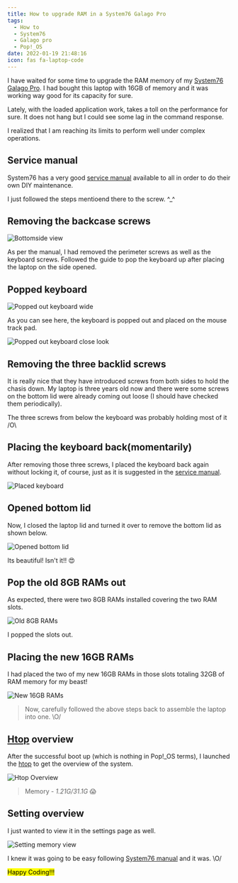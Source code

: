 ```yaml
---
title: How to upgrade RAM in a System76 Galago Pro
tags:
  - How to
  - System76
  - Galago pro
  - Pop!_OS
date: 2022-01-19 21:48:16
icon: fas fa-laptop-code
---
```


I have waited for some time to upgrade the RAM memory of my [System76 Galago Pro][galp]. I had bought this laptop with 16GB of memory and it was working way good for its capacity for sure.

Lately, with the loaded application work, takes a toll on the performance for sure. It does not hang but I could see some lag in the command response.

I realized that I am reaching its limits to perform well under complex operations.

## Service manual

System76 has a very good [service manual][manual] available to all in order to do their own DIY maintenance.

I just followed the steps mentioend there to the screw. ^\_^

## Removing the backcase screws

![Bottomside view](backside.jpg)

As per the manual, I had removed the perimeter screws as well as the keyboard screws. Followed the guide to pop the keyboard up after placing the laptop on the side opened.

## Popped keyboard

![Popped out keyboard wide](below_keyboard_wide.jpg)

As you can see here, the keyboard is popped out and placed on the mouse track pad.

![Popped out keyboard close look](below_keyboard.jpg)

## Removing the three backlid screws

It is really nice that they have introduced screws from both sides to hold the chasis down. My laptop is three years old now and there were some screws on the bottom lid were already coming out loose (I should have checked them periodically).

The three screws from below the keyboard was probably holding most of it /O\

## Placing the keyboard back(momentarily)

After removing those three screws, I placed the keyboard back again without locking it, of course, just as it is suggested in the [service manual][manual].

![Placed keyboard](placed_keyboard.jpg)

## Opened bottom lid

Now, I closed the laptop lid and turned it over to remove the bottom lid as shown below.

![Opened bottom lid](backlid_opened.jpg)

Its beautiful! Isn't it!! 😍

## Pop the old 8GB RAMs out

As expected, there were two 8GB RAMs installed covering the two RAM slots.

![Old 8GB RAMs](old_rams.jpg)

I popped the slots out.

## Placing the new 16GB RAMs

I had placed the two of my new 16GB RAMs in those slots totaling 32GB of RAM memory for my beast!

![New 16GB RAMs](new_rams.jpg)

> Now, carefully followed the above steps back to assemble the laptop into one. \O/

## [Htop][htop] overview

After the successful boot up (which is nothing in Pop!\_OS terms), I launched the [htop][htop] to get the overview of the system.

![Htop Overview](htop_overview.jpg)

> Memory - _1.21G/31.1G_ 😱

## Setting overview

I just wanted to view it in the settings page as well.

![Setting memory view](settings_about.jpg)

I knew it was going to be easy following [System76 manual][manual] and it was. \O/

<mark>Happy Coding!!!</mark>

[galp]: /2019/02/20/My-new-laptop-System76-Galago-Pro/
[manual]: https://support.system76.com/service-manuals/pdfs/Galago/galp3-service-manual.pdf
[htop]: https://htop.dev/
